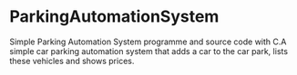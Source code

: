 # ParkingAutomationSystem
Simple Parking Automation System programme and source code with C.A simple car parking automation system that adds a car to the car park, lists these vehicles and shows prices.

